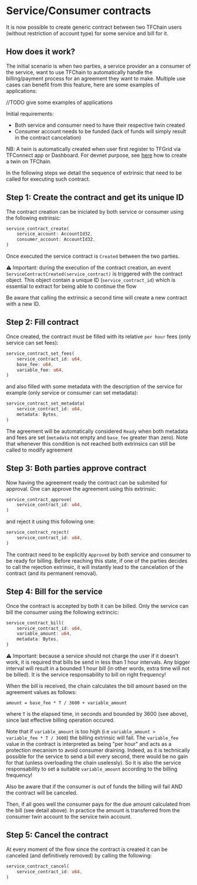 # Service/Consumer contracts

It is now possible to create generic contract between two TFChain users (without restriction of account type) for some service and bill for it.


## How does it work?

The initial scenario is when two parties, a service provider an a consumer of the service, want to use TFChain to automatically handle the billing/payment process for an agreement they want to make.
Multiple use cases can benefit from this feature, here are some examples of applications:

//TODO give some examples of applications

Initial requirements:
- Both service and consumer need to have their respective twin created
- Consumer account needs to be funded (lack of funds will simply result in the contract cancelation)

NB: A twin is automatically created when user first register to TFGrid via TFConnect app or Dashboard. For devnet purpose, see [here](/docs/create_farm.md#step-5-create-a-twin) how to create a twin on TFChain.

In the following steps we detail the sequence of extrinsic that need to be called for executing such contract.
 

## Step 1: Create the contract and get its unique ID

The contract creation can be iniciated by both service or consumer using the following extrinsic:

~~~rust
service_contract_create(
    service_account: AccountId32,
    consumer_account: AccountId32,
)
~~~

Once executed the service contract is `Created` between the two parties.

⚠️ Important: during the execution of the contract creation, an event `ServiceContractCreated(service_contract)` is triggered with the contract object.
This object contain a unique ID (`service_contract_id`) which is essential to extract for being able to continue the flow

Be aware that calling the extrinsic a second time will create a new contract with a new ID.


## Step 2: Fill contract

Once created, the contract must be filled with its relative `per hour` fees (only service can set fees):

~~~rust
service_contract_set_fees(
    service_contract_id: u64,
    base_fee: u64,
    variable_fee: u64,
)
~~~

and also filled with some metadata with the description of the service for example (only service or consumer can set metadata):

~~~rust
service_contract_set_metadata(
    service_contract_id: u64,
    metadata: Bytes,
)
~~~

The agreement will be automatically considered `Ready` when both metadata and fees are set (`metadata` not empty and `base_fee` greater than zero).
Note that whenever this condition is not reached both extrinsics can still be called to modify agreement


## Step 3: Both parties approve contract

Now having the agreement ready the contract can be submited for approval.
One can approve the agreement using this extrinsic:

~~~rust
service_contract_approve(
    service_contract_id: u64,
)
~~~

and reject it using this following one:

~~~rust
service_contract_reject(
    service_contract_id: u64,
)
~~~

The contract need to be explicitly `Approved` by both service and consumer to be ready for billing.
Before reaching this state, if one of the parties decides to call the rejection extrinsic, it will instantly lead to the cancelation of the contract (and its permanent removal).


## Step 4: Bill for the service

Once the contract is accepted by both it can be billed.
Only the service can bill the consumer using the following extrincic:

~~~rust
service_contract_bill(
    service_contract_id: u64,
    variable_amount: u64,
    metadata: Bytes,
)
~~~

⚠️ Important: because a service should not charge the user if it doesn't work, it is required that bills be send in less than 1 hour intervals.
Any bigger interval will result in a bounded 1 hour bill (in other words, extra time will not be billed).
It is the service responsability to bill on right frequency!

When the bill is received, the chain calculates the bill amount based on the agreement values as follows: 

~~~
amount = base_fee * T / 3600 + variable_amount 
~~~

where `T` is the elapsed time, in seconds and bounded by 3600 (see above), since last effective billing operation occured.

Note that if `variable_amount` is too high (i.e `variable_amount >  variable_fee * T / 3600`) the billing extrinsic will fail.
The `variable_fee` value in the contract is interpreted as being "per hour" and acts as a protection mecanism to avoid consumer draining.
Indeed, as it is technically possible for the service to send a bill every second, there would be no gain for that (unless overloading the chain uselessly).
So it is also the service responsability to set a suitable `variable_amount` according to the billing frequency!

Also be aware that if the consumer is out of funds the billing will fail AND the contract will be canceled.

Then, if all goes well the consumer pays for the due amount calculated from the bill (see detail above).
In practice the amount is transferred from the consumer twin account to the service twin account.


## Step 5: Cancel the contract

At every moment of the flow since the contract is created it can be canceled (and definitively removed) by calling the following:

~~~rust
service_contract_cancel(
    service_contract_id: u64,
)
~~~
